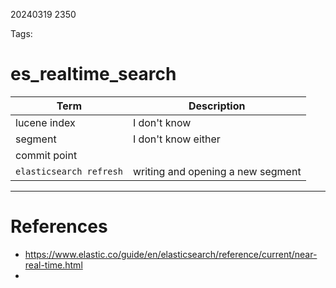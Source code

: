 20240319 2350

Tags: 

# es_realtime_search
| Term                    | Description                       |
| ----------------------- | --------------------------------- |
| lucene index            | I don't know                      |
| segment                 | I don't know either               |
| commit point            |                                   |
| `elasticsearch refresh` | writing and opening a new segment |

--- 
# References
- https://www.elastic.co/guide/en/elasticsearch/reference/current/near-real-time.html
- 
